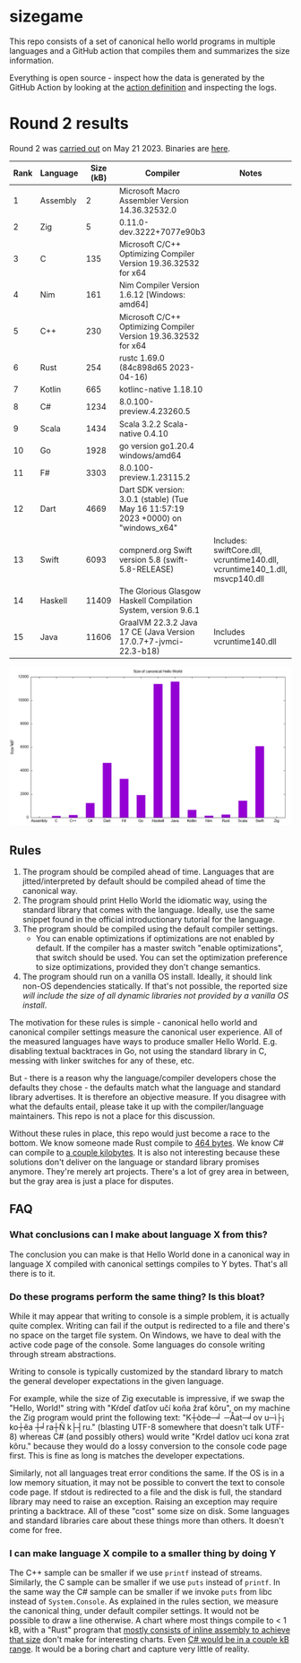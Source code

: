 # sizegame

This repo consists of a set of canonical hello world programs in multiple languages and a GitHub action that compiles them and summarizes the size information.

Everything is open source - inspect how the data is generated by the GitHub Action by looking at the [action definition](.github/workflows/ci.yml) and inspecting the logs.

# Round 2 results

Round 2 was [carried out](https://github.com/MichalStrehovsky/sizegame/actions/runs/5035954920) on May 21 2023. Binaries are [here](https://github.com/MichalStrehovsky/sizegame/releases/tag/round-002).

Rank | Language | Size (kB) | Compiler | Notes
---- | -------- | ---- | -------- | -----
1 | Assembly | 2 | Microsoft Macro Assembler Version 14.36.32532.0 |  
2 | Zig | 5 | 0.11.0-dev.3222+7077e90b3 |  
3 | C | 135 | Microsoft C/C++ Optimizing Compiler Version 19.36.32532 for x64 |  
4 | Nim | 161 | Nim Compiler Version 1.6.12 [Windows: amd64] |  
5 | C++ | 230 | Microsoft C/C++ Optimizing Compiler Version 19.36.32532 for x64 |  
6 | Rust | 254 | rustc 1.69.0 (84c898d65 2023-04-16) |  
7 | Kotlin | 665 | kotlinc-native 1.18.10 |  
8 | C# | 1234 | 8.0.100-preview.4.23260.5 |  
9 | Scala | 1434 | Scala 3.2.2 Scala-native 0.4.10 |  
10 | Go | 1928 | go version go1.20.4 windows/amd64 |  
11 | F# | 3303 | 8.0.100-preview.1.23115.2 |  
12 | Dart | 4669 | Dart SDK version: 3.0.1 (stable) (Tue May 16 11:57:19 2023 +0000) on "windows_x64" |  
13 | Swift | 6093 | compnerd.org Swift version 5.8 (swift-5.8-RELEASE) | Includes: swiftCore.dll, vcruntime140.dll, vcruntime140_1.dll, msvcp140.dll 
14 | Haskell | 11409 | The Glorious Glasgow Haskell Compilation System, version 9.6.1 |  
15 | Java | 11606 | GraalVM 22.3.2 Java 17 CE (Java Version 17.0.7+7-jvmci-22.3-b18) | Includes vcruntime140.dll 

![The above table presented as a bar chart](report.png)

## Rules

1. The program should be compiled ahead of time. Languages that are jitted/interpreted by default should be compiled ahead of time the canonical way.
2. The program should print Hello World the idiomatic way, using the standard library that comes with the language. Ideally, use the same snippet found in the official introductionary tutorial for the language.
3. The program should be compiled using the default compiler settings.
   * You can enable optimizations if optimizations are not enabled by default. If the compiler has a master switch "enable optimizations", that switch should be used. You can set the optimization preference to size optimizations, provided they don't change semantics.
4. The program should run on a vanilla OS install. Ideally, it should link non-OS dependencies statically. If that's not possible, the reported size _will include the size of all dynamic libraries not provided by a vanilla OS install_.

The motivation for these rules is simple - canonical hello world and canonical compiler settings measure the canonical user experience. All of the measured languages have ways to produce smaller Hello World. E.g. disabling textual backtraces in Go, not using the standard library in C, messing with linker switches for any of these, etc.

But - there is a reason why the language/compiler developers chose the defaults they chose - the defaults match what the language and standard library advertises. It is therefore an objective measure. If you disagree with what the defaults entail, please take it up with the compiler/language maintainers. This repo is not a place for this discussion.

Without these rules in place, this repo would just become a race to the bottom. We know someone made Rust compile to [464 bytes](https://github.com/mcountryman/min-sized-rust-windows). We know C# can compile to [a couple kilobytes](https://github.com/MichalStrehovsky/zerosharp). It is also not interesting because these solutions don't deliver on the language or standard library promises anymore. They're merely art projects. There's a lot of grey area in between, but the gray area is just a place for disputes.

## FAQ

### What conclusions can I make about language X from this?

The conclusion you can make is that Hello World done in a canonical way in language X compiled with canonical settings compiles to Y bytes. That's all there is to it.

### Do these programs perform the same thing? Is this bloat?

While it may appear that writing to console is a simple problem, it is actually quite complex. Writing can fail if the output is redirected to a file and there's no space on the target file system. On Windows, we have to deal with the active code page of the console. Some languages do console writing through stream abstractions. 

Writing to console is typically customized by the standard library to match the general developer expectations in the given language.

For example, while the size of Zig executable is impressive, if we swap the "Hello, World!" string with "Kŕdeľ ďatľov učí koňa žrať kôru", on my machine the Zig program would print the following text: "K┼òde─╛ ─Åat─╛ov u─ì├¡ ko┼êa ┼╛ra┼Ñ k├┤ru." (blasting UTF-8 somewhere that doesn't talk UTF-8) whereas C# (and possibly others) would write "Krdel datlov ucí kona zrat kôru." because they would do a lossy conversion to the console code page first. This is fine as long is matches the developer expectations.

Similarly, not all languages treat error conditions the same. If the OS is in a low memory situation, it may not be possible to convert the text to console code page. If stdout is redirected to a file and the disk is full, the standard library may need to raise an exception. Raising an exception may require printing a backtrace. All of these "cost" some size on disk. Some languages and standard libraries care about these things more than others. It doesn't come for free.

### I can make language X compile to a smaller thing by doing Y

The C++ sample can be smaller if we use `printf` instead of streams. Similarly, the C sample can be smaller if we use `puts` instead of `printf`. In the same way the C# sample can be smaller if we invoke `puts` from libc instead of `System.Console`. As explained in the rules section, we measure the canonical thing, under default compiler settings. It would not be possible to draw a line otherwise. A chart where most things compile to < 1 kB, with a "Rust" program that [mostly consists of inline assembly to achieve that size](https://github.com/mcountryman/min-sized-rust-windows) don't make for interesting charts. Even [C# would be in a couple kB range](https://github.com/MichalStrehovsky/zerosharp). It would be a boring chart and capture very little of reality.
